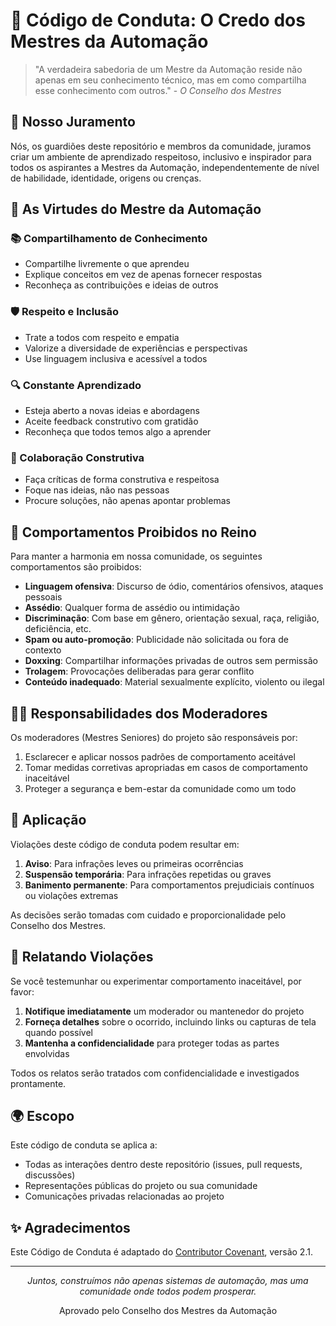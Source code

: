 # 🔮 Código de Conduta: O Credo dos Mestres da Automação

> "A verdadeira sabedoria de um Mestre da Automação reside não apenas em seu conhecimento técnico, mas em como compartilha esse conhecimento com outros." - *O Conselho dos Mestres*

## 📜 Nosso Juramento

Nós, os guardiões deste repositório e membros da comunidade, juramos criar um ambiente de aprendizado respeitoso, inclusivo e inspirador para todos os aspirantes a Mestres da Automação, independentemente de nível de habilidade, identidade, origens ou crenças.

## 🌟 As Virtudes do Mestre da Automação

### 📚 Compartilhamento de Conhecimento
- Compartilhe livremente o que aprendeu
- Explique conceitos em vez de apenas fornecer respostas
- Reconheça as contribuições e ideias de outros

### 🛡️ Respeito e Inclusão
- Trate a todos com respeito e empatia
- Valorize a diversidade de experiências e perspectivas
- Use linguagem inclusiva e acessível a todos

### 🔍 Constante Aprendizado
- Esteja aberto a novas ideias e abordagens
- Aceite feedback construtivo com gratidão
- Reconheça que todos temos algo a aprender

### 🤝 Colaboração Construtiva
- Faça críticas de forma construtiva e respeitosa
- Foque nas ideias, não nas pessoas
- Procure soluções, não apenas apontar problemas

## 🚫 Comportamentos Proibidos no Reino

Para manter a harmonia em nossa comunidade, os seguintes comportamentos são proibidos:

- **Linguagem ofensiva**: Discurso de ódio, comentários ofensivos, ataques pessoais
- **Assédio**: Qualquer forma de assédio ou intimidação
- **Discriminação**: Com base em gênero, orientação sexual, raça, religião, deficiência, etc.
- **Spam ou auto-promoção**: Publicidade não solicitada ou fora de contexto
- **Doxxing**: Compartilhar informações privadas de outros sem permissão
- **Trolagem**: Provocações deliberadas para gerar conflito
- **Conteúdo inadequado**: Material sexualmente explícito, violento ou ilegal

## 🧙‍♂️ Responsabilidades dos Moderadores

Os moderadores (Mestres Seniores) do projeto são responsáveis por:

1. Esclarecer e aplicar nossos padrões de comportamento aceitável
2. Tomar medidas corretivas apropriadas em casos de comportamento inaceitável
3. Proteger a segurança e bem-estar da comunidade como um todo

## 🔧 Aplicação

Violações deste código de conduta podem resultar em:

1. **Aviso**: Para infrações leves ou primeiras ocorrências
2. **Suspensão temporária**: Para infrações repetidas ou graves
3. **Banimento permanente**: Para comportamentos prejudiciais contínuos ou violações extremas

As decisões serão tomadas com cuidado e proporcionalidade pelo Conselho dos Mestres.

## 📝 Relatando Violações

Se você testemunhar ou experimentar comportamento inaceitável, por favor:

1. **Notifique imediatamente** um moderador ou mantenedor do projeto
2. **Forneça detalhes** sobre o ocorrido, incluindo links ou capturas de tela quando possível
3. **Mantenha a confidencialidade** para proteger todas as partes envolvidas

Todos os relatos serão tratados com confidencialidade e investigados prontamente.

## 🌍 Escopo

Este código de conduta se aplica a:

- Todas as interações dentro deste repositório (issues, pull requests, discussões)
- Representações públicas do projeto ou sua comunidade
- Comunicações privadas relacionadas ao projeto

## ✨ Agradecimentos

Este Código de Conduta é adaptado do [Contributor Covenant](https://www.contributor-covenant.org/), versão 2.1.

---

<p align="center">
  <i>Juntos, construímos não apenas sistemas de automação, mas uma comunidade onde todos podem prosperar.</i>
</p>

<p align="center">
  Aprovado pelo Conselho dos Mestres da Automação
</p> 